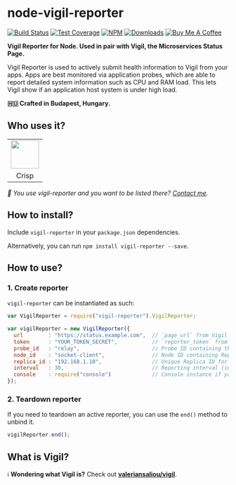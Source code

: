 # node-vigil-reporter

[![Build Status](https://img.shields.io/travis/valeriansaliou/node-vigil-reporter/master.svg)](https://travis-ci.org/valeriansaliou/node-vigil-reporter) [![Test Coverage](https://img.shields.io/coveralls/valeriansaliou/node-vigil-reporter/master.svg)](https://coveralls.io/github/valeriansaliou/node-vigil-reporter?branch=master) [![NPM](https://img.shields.io/npm/v/vigil-reporter.svg)](https://www.npmjs.com/package/vigil-reporter) [![Downloads](https://img.shields.io/npm/dt/vigil-reporter.svg)](https://www.npmjs.com/package/vigil-reporter) [![Buy Me A Coffee](https://img.shields.io/badge/buy%20me%20a%20coffee-donate-yellow.svg)](https://www.buymeacoffee.com/valeriansaliou)

**Vigil Reporter for Node. Used in pair with Vigil, the Microservices Status Page.**

Vigil Reporter is used to actively submit health information to Vigil from your apps. Apps are best monitored via application probes, which are able to report detailed system information such as CPU and RAM load. This lets Vigil show if an application host system is under high load.

**🇭🇺 Crafted in Budapest, Hungary.**

## Who uses it?

<table>
<tr>
<td align="center"><a href="https://crisp.chat/"><img src="https://valeriansaliou.github.io/node-vigil-reporter/images/crisp.png" height="64" /></a></td>
</tr>
<tr>
<td align="center">Crisp</td>
</tr>
</table>

_👋 You use vigil-reporter and you want to be listed there? [Contact me](https://valeriansaliou.name/)._

## How to install?

Include `vigil-reporter` in your `package.json` dependencies.

Alternatively, you can run `npm install vigil-reporter --save`.

## How to use?

### 1. Create reporter

`vigil-reporter` can be instantiated as such:

```javascript
var VigilReporter = require("vigil-reporter").VigilReporter;

var vigilReporter = new VigilReporter({
  url        : "https://status.example.com",  // `page_url` from Vigil `config.cfg`
  token      : "YOUR_TOKEN_SECRET",           // `reporter_token` from Vigil `config.cfg`
  probe_id   : "relay",                       // Probe ID containing the parent Node for Replica
  node_id    : "socket-client",               // Node ID containing Replica
  replica_id : "192.168.1.10",                // Unique Replica ID for instance (ie. your IP on the LAN)
  interval   : 30,                            // Reporting interval (in seconds; defaults to 30 seconds if not set)
  console    : require("console")             // Console instance if you need to debug issues
});
```

### 2. Teardown reporter

If you need to teardown an active reporter, you can use the `end()` method to unbind it.

```javascript
vigilReporter.end();
```

## What is Vigil?

ℹ️ **Wondering what Vigil is?** Check out **[valeriansaliou/vigil](https://github.com/valeriansaliou/vigil)**.
